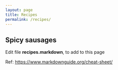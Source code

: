 ```yaml
---
layout: page
title: Recipes
permalink: /recipes/
---
```


## Spicy sausages
Edit file **recipes.markdown**, to add to this page



Ref: <a href="https://www.markdownguide.org/cheat-sheet/" target="_blank">https://www.markdownguide.org/cheat-sheet/</a>